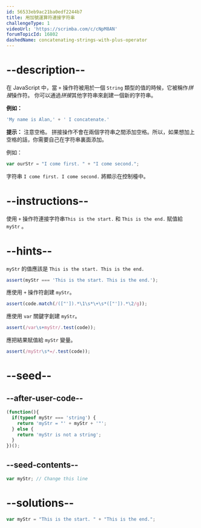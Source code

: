 ```yaml
---
id: 56533eb9ac21ba0edf2244b7
title: 用加號運算符連接字符串
challengeType: 1
videoUrl: 'https://scrimba.com/c/cNpM8AN'
forumTopicId: 16802
dashedName: concatenating-strings-with-plus-operator
---
```


# --description--

在 JavaScript 中，當 `+` 操作符被用於一個 `String` 類型的值的時候，它被稱作<dfn>拼接</dfn>操作符。 你可以通過<dfn>拼接</dfn>其他字符串來創建一個新的字符串。

**例如：**

```js
'My name is Alan,' + ' I concatenate.'
```

**提示：** 注意空格。 拼接操作不會在兩個字符串之間添加空格。所以，如果想加上空格的話，你需要自己在字符串裏面添加。

例如：

```js
var ourStr = "I come first. " + "I come second.";
```

字符串 `I come first. I come second.` 將顯示在控制檯中。
# --instructions--

使用 `+` 操作符連接字符串`This is the start.` 和 `This is the end.` 賦值給 `myStr` 。

# --hints--

`myStr` 的值應該是 `This is the start. This is the end.`

```js
assert(myStr === 'This is the start. This is the end.');
```

應使用 `+` 操作符創建 `myStr`。

```js
assert(code.match(/(["']).*\1\s*\+\s*(["']).*\2/g));
```

應使用 `var` 關鍵字創建 `myStr`。

```js
assert(/var\s+myStr/.test(code));
```

應把結果賦值給 `myStr` 變量。

```js
assert(/myStr\s*=/.test(code));
```

# --seed--

## --after-user-code--

```js
(function(){
  if(typeof myStr === 'string') {
    return 'myStr = "' + myStr + '"';
  } else {
    return 'myStr is not a string';
  }
})();
```

## --seed-contents--

```js
var myStr; // Change this line
```

# --solutions--

```js
var myStr = "This is the start. " + "This is the end.";
```
